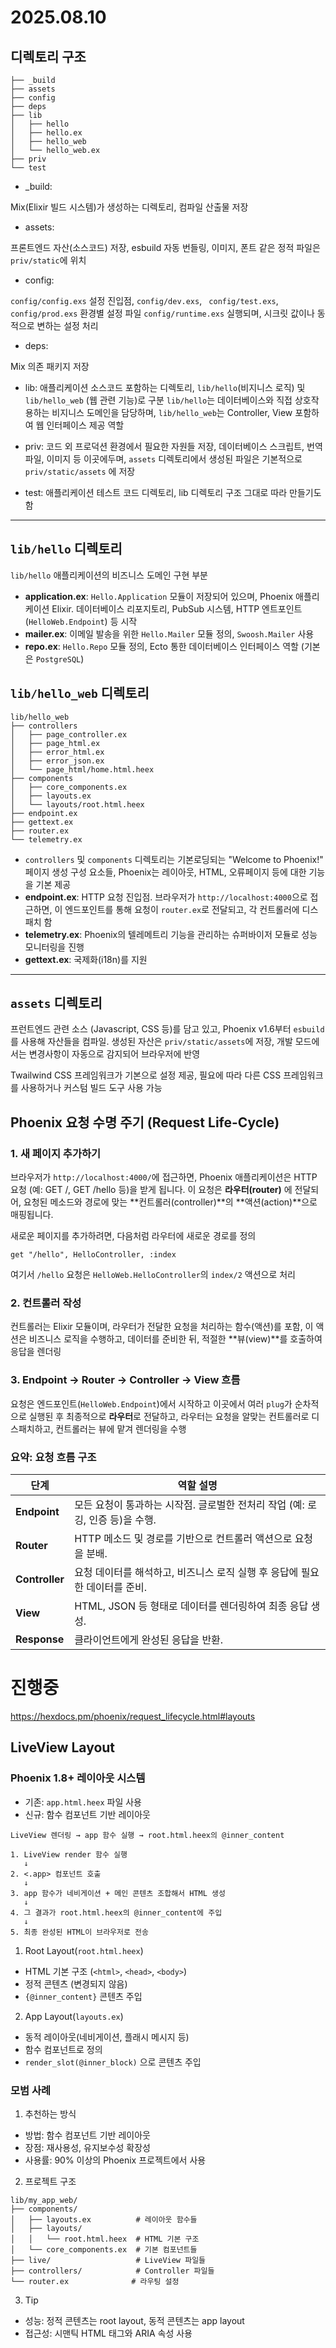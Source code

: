 # 2025.08.10

## 디렉토리 구조
```
├── _build
├── assets
├── config
├── deps
├── lib
│   ├── hello
│   ├── hello.ex
│   ├── hello_web
│   └── hello_web.ex
├── priv
└── test
```

- _build:

Mix(Elixir 빌드 시스템)가 생성하는 디렉토리, 컴파일 산출물 저장

- assets:

프론트엔드 자산(소스코드) 저장, esbuild 자동 번들링, 이미지, 폰트 같은 정적 파일은 `priv/static`에 위치

- config:

`config/config.exs` 설정 진입점, `config/dev.exs`, ` config/test.exs`, `config/prod.exs` 환경별 설정 파일
`config/runtime.exs` 실행되며, 시크릿 값이나 동적으로 변하는 설정 처리

- deps:

Mix 의존 패키지 저장

- lib:
애플리케이션 소스코드 포함하는 디렉토리, `lib/hello`(비지니스 로직) 및 `lib/hello_web` (웹 관련 기능)로 구분
`lib/hello`는 데이터베이스와 직접 상호작용하는 비지니스 도메인을 담당하며, `lib/hello_web`는 Controller, View 포함하여
웹 인터페이스 제공 역할

- priv:
코드 외 프로덕션 환경에서 필요한 자원들 저장, 데이터베이스 스크립트, 번역 파일, 이미지 등 이곳에두며, `assets` 디렉토리에서
생성된 파일은 기본적으로 `priv/static/assets` 에 저장

- test:
애플리케이션 테스트 코드 디렉토리, lib 디렉토리 구조 그대로 따라 만들기도 함

---

## `lib/hello` 디렉토리
`lib/hello` 애플리케이션의 비즈니스 도메인 구현 부분
- **application.ex**: `Hello.Application` 모듈이 저장되어 있으며, Phoenix 애플리케이션 Elixir. 데이터베이스 리포지토리, PubSub 시스템, HTTP 엔트포인트(`HelloWeb.Endpoint`) 등 시작
- **mailer.ex**: 이메일 발송을 위한 `Hello.Mailer` 모듈 정의, `Swoosh.Mailer` 사용
- **repo.ex**: `Hello.Repo` 모듈 정의, Ecto 통한 데이터베이스 인터페이스 역할 (기본은 `PostgreSQL`)


## `lib/hello_web` 디렉토리
```
lib/hello_web
├── controllers
│   ├── page_controller.ex
│   ├── page_html.ex
│   ├── error_html.ex
│   ├── error_json.ex
│   └── page_html/home.html.heex
├── components
│   ├── core_components.ex
│   ├── layouts.ex
│   └── layouts/root.html.heex
├── endpoint.ex
├── gettext.ex
├── router.ex
└── telemetry.ex
```
- `controllers` 및 `components` 디렉토리는 기본로딩되는 "Welcome to Phoenix!" 페이지 생성 구성 요소들, Phoenix는 레이아웃, HTML, 오류페이지 등에 대한 기능을 기본 제공
- **endpoint.ex**: HTTP 요청 진입점. 브라우저가 `http://localhost:4000`으로 접근하면, 이 엔드포인트를 통해 요청이 `router.ex`로 전달되고, 각 컨트롤러에 디스패치 함
- **telemetry.ex**: Phoenix의 텔레메트리 기능을 관리하는 슈퍼바이저 모듈로 성능 모니터링을 진행
- **gettext.ex**: 국제화(i18n)를 지원

---

## `assets` 디렉토리
프런트엔드 관련 소스 (Javascript, CSS 등)를 담고 있고, Phoenix v1.6부터 `esbuild`를 사용해 자산들을 컴파일.
생성된 자산은 `priv/static/assets`에 저장, 개발 모드에서는 변경사항이 자동으로 감지되어 브라우저에 반영

Twailwind CSS 프레임워크가 기본으로 설정 제공, 필요에 따라 다른 CSS 프레임워크를 사용하거나 커스텀 빌드 도구 사용 가능


## Phoenix 요청 수명 주기 (Request Life-Cycle)
### 1. 새 페이지 추가하기

브라우저가 `http://localhost:4000/`에 접근하면, Phoenix 애플리케이션은 HTTP 요청 (예: GET /, GET /hello 등)을 받게 됩니다.
이 요청은 **라우터(router)** 에 전달되어, 요청된 메소드와 경로에 맞는 **컨트롤러(controller)**의 **액션(action)**으로 매핑됩니다.

새로운 페이지를 추가하려면, 다음처럼 라우터에 새로운 경로를 정의
```
get "/hello", HelloController, :index
```
여기서 `/hello` 요청은 `HelloWeb.HelloController`의 `index/2` 액션으로 처리

### 2. 컨트롤러 작성

컨트롤러는 Elixir 모듈이며, 라우터가 전달한 요청을 처리하는 함수(액션)를 포함, 이 액션은 비즈니스 로직을 수행하고, 데이터를 준비한 뒤, 적절한 **뷰(view)**를 호출하여 응답을 렌더링

### 3. Endpoint -> Router -> Controller -> View 흐름

요청은 엔드포인트(`HelloWeb.Endpoint`)에서 시작하고 이곳에서 여러 `plug`가 순차적으로 실행된 후 최종적으로 **라우터**로 전달하고, 라우터는 요청을 알맞는 컨트롤러로 디스패치하고,
컨트롤러는 뷰에 맡겨 렌더링을 수행

### 요약: 요청 흐름 구조
| 단계             | 역할 설명                                           |
| -------------- | ----------------------------------------------- |
| **Endpoint**   | 모든 요청이 통과하는 시작점. 글로벌한 전처리 작업 (예: 로깅, 인증 등)을 수행. |
| **Router**     | HTTP 메소드 및 경로를 기반으로 컨트롤러 액션으로 요청을 분배.           |
| **Controller** | 요청 데이터를 해석하고, 비즈니스 로직 실행 후 응답에 필요한 데이터를 준비.     |
| **View**       | HTML, JSON 등 형태로 데이터를 렌더링하여 최종 응답 생성.           |
| **Response**   | 클라이언트에게 완성된 응답을 반환.                             |


# 진행중
https://hexdocs.pm/phoenix/request_lifecycle.html#layouts

## LiveView Layout
### Phoenix 1.8+ 레이아웃 시스템

- 기존: `app.html.heex` 파일 사용
- 신규: 함수 컴포넌트 기반 레이아웃

```
LiveView 렌더링 → app 함수 실행 → root.html.heex의 @inner_content

1. LiveView render 함수 실행
   ↓
2. <.app> 컴포넌트 호출
   ↓
3. app 함수가 네비게이션 + 메인 콘텐츠 조합해서 HTML 생성
   ↓
4. 그 결과가 root.html.heex의 @inner_content에 주입
   ↓
5. 최종 완성된 HTML이 브라우저로 전송
```

1. Root Layout(`root.html.heex`)
- HTML 기본 구조 (`<html>`, `<head>`, `<body>`)
- 정적 콘텐츠 (변경되지 않음)
- `{@inner_content}` 콘텐츠 주입

2. App Layout(`layouts.ex`)
- 동적 레이아웃(네비게이션, 플래시 메시지 등)
- 함수 컴포넌트로 정의
- `render_slot(@inner_block)` 으로 콘텐츠 주입

### 모범 사례
1. 추천하는 방식
- 방법: 함수 컴포넌트 기반 레이아웃
- 장점: 재사용성, 유지보수성 확장성
- 사용률: 90% 이상의 Phoenix 프로젝트에서 사용

2. 프로젝트 구조
```
lib/my_app_web/
├── components/
│   ├── layouts.ex          # 레이아웃 함수들
│   ├── layouts/
│   │   └── root.html.heex  # HTML 기본 구조
│   └── core_components.ex  # 기본 컴포넌트들
├── live/                   # LiveView 파일들
├── controllers/            # Controller 파일들
└── router.ex              # 라우팅 설정
```

3. Tip
- 성능: 정적 콘텐츠는 root layout, 동적 콘텐츠는 app layout
- 접근성: 시맨틱 HTML 태그와 ARIA 속성 사용
